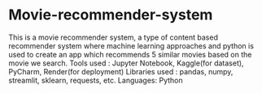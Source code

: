 # Movie-recommender-system
This is a movie recommender system, a type of content based recommender system where machine learning approaches and python is used to create an app which recommends 5 similar movies based on the movie we search.
Tools used : Jupyter Notebook, Kaggle(for dataset), PyCharm, Render(for deployment)
Libraries used : pandas, numpy, streamlit, sklearn, requests, etc.
Languages: Python
